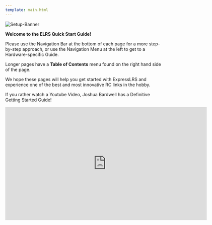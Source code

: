 ```yaml
---
template: main.html
---
```


![Setup-Banner](https://raw.githubusercontent.com/ExpressLRS/ExpressLRS-hardware/master/img/quick-start.png)

**Welcome to the ELRS Quick Start Guide!**

Please use the Navigation Bar at the bottom of each page for a more step-by-step approach, or use the Navigation Menu at the left to get to a Hardware-specific Guide.

Longer pages have a **Table of Contents** menu found on the right hand side of the page.

We hope these pages will help you get started with ExpressLRS and experience one of the best and most innovative RC links in the hobby.

If you rather watch a Youtube Video, Joshua Bardwell has a Definitive Getting Started Guide!

<iframe width="640" height="360" src="https://www.youtube.com/embed/J3Hg2f7RL1A" title="YouTube video player" frameborder="0" allow="accelerometer; autoplay; clipboard-write; encrypted-media; gyroscope; picture-in-picture" allowfullscreen></iframe>
